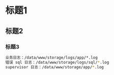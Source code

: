 # 标题1

## 标题2

### 标题3

```bash
业务日志：/data/www/storage/logs/app/*.log
错误 sql 日志：/data/www/storage/logs/sql/*.log
supervisor 日志：/data/www/storage/app/*.log
```
